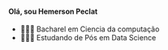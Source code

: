 #### Olá, sou Hemerson Peclat

  
-  👩🏻‍🎓 Bacharel em Ciencia da computação
-  👩🏻‍🎓 Estudando de Pós em Data Science

  

<!---
HemersonPeclat/HemersonPeclat is a ✨ special ✨ repository because its `README.md` (this file) appears on your GitHub profile.
You can click the Preview link to take a look at your changes.
--->

